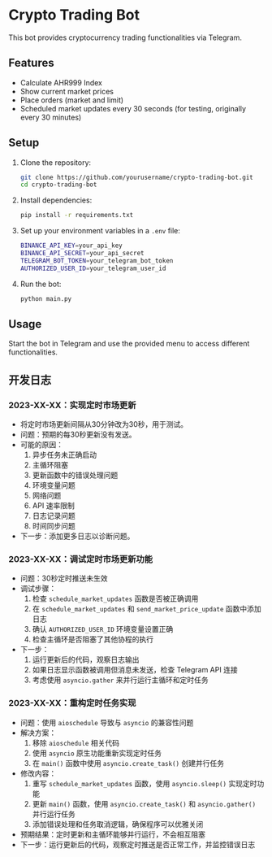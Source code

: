 # Crypto Trading Bot

This bot provides cryptocurrency trading functionalities via Telegram.

## Features

- Calculate AHR999 Index
- Show current market prices
- Place orders (market and limit)
- Scheduled market updates every 30 seconds (for testing, originally every 30 minutes)

## Setup

1. Clone the repository:
   ```bash
   git clone https://github.com/yourusername/crypto-trading-bot.git
   cd crypto-trading-bot
   ```

2. Install dependencies:
   ```bash
   pip install -r requirements.txt
   ```

3. Set up your environment variables in a `.env` file:
   ```bash
   BINANCE_API_KEY=your_api_key
   BINANCE_API_SECRET=your_api_secret
   TELEGRAM_BOT_TOKEN=your_telegram_bot_token
   AUTHORIZED_USER_ID=your_telegram_user_id
   ```

4. Run the bot:
   ```bash
   python main.py
   ```

## Usage

Start the bot in Telegram and use the provided menu to access different functionalities.

## 开发日志

### 2023-XX-XX：实现定时市场更新

- 将定时市场更新间隔从30分钟改为30秒，用于测试。
- 问题：预期的每30秒更新没有发送。
- 可能的原因：
  1. 异步任务未正确启动
  2. 主循环阻塞
  3. 更新函数中的错误处理问题
  4. 环境变量问题
  5. 网络问题
  6. API 速率限制
  7. 日志记录问题
  8. 时间同步问题
- 下一步：添加更多日志以诊断问题。

### 2023-XX-XX：调试定时市场更新功能

- 问题：30秒定时推送未生效
- 调试步骤：
  1. 检查 `schedule_market_updates` 函数是否被正确调用
  2. 在 `schedule_market_updates` 和 `send_market_price_update` 函数中添加日志
  3. 确认 `AUTHORIZED_USER_ID` 环境变量设置正确
  4. 检查主循环是否阻塞了其他协程的执行
- 下一步：
  1. 运行更新后的代码，观察日志输出
  2. 如果日志显示函数被调用但消息未发送，检查 Telegram API 连接
  3. 考虑使用 `asyncio.gather` 来并行运行主循环和定时任务

### 2023-XX-XX：重构定时任务实现

- 问题：使用 `aioschedule` 导致与 `asyncio` 的兼容性问题
- 解决方案：
  1. 移除 `aioschedule` 相关代码
  2. 使用 `asyncio` 原生功能重新实现定时任务
  3. 在 `main()` 函数中使用 `asyncio.create_task()` 创建并行任务
- 修改内容：
  1. 重写 `schedule_market_updates` 函数，使用 `asyncio.sleep()` 实现定时功能
  2. 更新 `main()` 函数，使用 `asyncio.create_task()` 和 `asyncio.gather()` 并行运行任务
  3. 添加错误处理和任务取消逻辑，确保程序可以优雅关闭
- 预期结果：定时更新和主循环能够并行运行，不会相互阻塞
- 下一步：运行更新后的代码，观察定时推送是否正常工作，并监控错误日志
